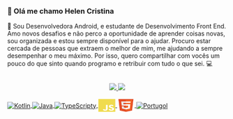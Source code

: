 ### 👋 Olá me chamo Helen Cristina 

 📱 Sou Desenvolvedora Android, e estudante de Desenvolvimento Front End. Amo novos desafios e não perco a oportunidade de aprender coisas novas, sou organizada e estou sempre disponível para o ajudar. Procuro estar cercada de pessoas que extraem o melhor de mim, me ajudando a sempre desempenhar o meu máximo. Por isso, quero compartilhar com vocês um pouco do que sinto quando programo e retribuir com tudo o que sei. 💻
 
 </br> 

<div align="center">
  <a href="https://github.com/HelenCristina19">
  <img height="180em" src="https://github-readme-stats.vercel.app/api?username=HelenCristina19&show_icons=true&theme=dark&include_all_commits=true&count_private=true"/>
  <img height="180em" src="https://github-readme-stats.vercel.app/api/top-langs/?username=HelenCristina19&layout=compact&langs_count=7&theme=dark"/>
</div>
<div style="display: inline_block"><br>
  <img align="center" alt="Kotlin" height="30" width="40" src="https://cms-assets.tutsplus.com/uploads/users/1499/posts/29445/preview_image/kotlin.jpg">
  <img align="center" alt="Java" height="30" width="40" src="https://encrypted-tbn0.gstatic.com/images?q=tbn:ANd9GcRBXpmZDjU5o66ZyTUgRMGi1gLsFgoIOZmt68Jy9GXFHgH1wvoS9vVjLAM_ONroo4Suoek&usqp=CAU">
  <img align="center" alt="TypeScripty" height="30" width="40" src="https://icons.veryicon.com/png/o/business/vscode-program-item-icon/typescript-def.png">
  <img align="center" alt="Js" height="30" width="40" src="https://raw.githubusercontent.com/devicons/devicon/master/icons/javascript/javascript-plain.svg">
  <img align="center" alt="HTML" height="30" width="40" src="https://raw.githubusercontent.com/devicons/devicon/master/icons/html5/html5-original.svg">
  <img align="center" alt="Portugol" height="30" width="40" src="https://univali-lite.github.io/Portugol-Studio/assets/img/logo.png">
  

</div>
  
  
  ##
  


